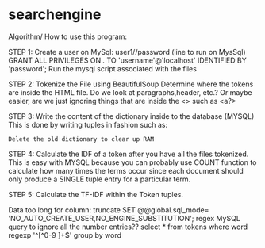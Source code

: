 # searchengine
Algorithm/ How to use this program:


STEP 1: Create a user on MySql: user1//password
(line to run on MysSql)
GRANT ALL PRIVILEGES ON *.* TO 'username'@'localhost' IDENTIFIED BY 'password';
Run the mysql script associated with the files


STEP 2: Tokenize the File using BeautifulSoup
	Determine where the tokens are inside the HTML file. Do we look at paragraphs,header, etc.?
	Or maybe easier, are we just ignoring things that are inside the <> such as <a?>

STEP 3: Write the content of the dictionary inside to the database (MYSQL)
	This is done by writing tuples in fashion such as: 
		<token><term freq><doc id>

	Delete the old dictionary to clear up RAM

STEP 4: Calculate the IDF of a token after you have all the files tokenized. This is easy with MYSQL
	because you can probably use COUNT function to calculate how many times the terms occur since
	each document should only produce a SINGLE tuple entry for a particular term.

STEP 5: Calculate the TF-IDF within the Token tuples.

Data too long for column: truncate
SET @@global.sql_mode= 'NO_AUTO_CREATE_USER,NO_ENGINE_SUBSTITUTION';
regex MySQL query to ignore all the number entries?? 
select * from tokens where word regexp '^[^0-9 ]+$'
group by word